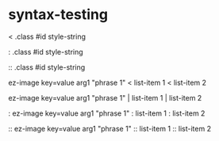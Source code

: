 # syntax-testing

< .class #id style-string

: .class #id style-string

:: .class #id style-string

<!-- .class #id style-string -->

ez-image key=value arg1 "phrase 1"
< list-item 1
< list-item 2

ez-image key=value arg1 "phrase 1"
| list-item 1
| list-item 2

: ez-image key=value arg1 "phrase 1"
: list-item 1
: list-item 2

:: ez-image key=value arg1 "phrase 1"
:: list-item 1
:: list-item 2
